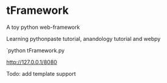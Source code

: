tFramework
=======

A toy python web-framework 

Learning pythonpaste tutorial, anandology tutorial and webpy

`python tFramework.py

http://127.0.0.1/8080

Todo: add template support
